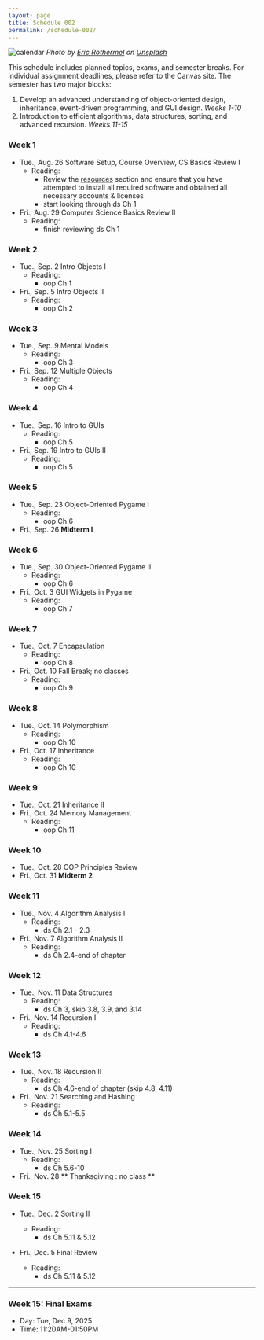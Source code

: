 ```yaml
---
layout: page
title: Schedule 002
permalink: /schedule-002/
---
```


![calendar](/img/eric-rothermel-FoKO4DpXamQ-unsplash-med.jpg)
*Photo by <a href="https://unsplash.com/@erothermel?utm_source=unsplash&utm_medium=referral&utm_content=creditCopyText">Eric Rothermel</a> on <a href="https://unsplash.com/s/photos/calendar?utm_source=unsplash&utm_medium=referral&utm_content=creditCopyText">Unsplash</a>*

This schedule includes planned topics, exams, and semester breaks. For individual assignment deadlines, please refer to the Canvas site. The semester has two major blocks:
1. Develop an advanced understanding of object-oriented design, inheritance, event-driven programming, and GUI design. *Weeks 1-10*
1. Introduction to efficient algorithms, data structures, sorting, and advanced recursion. *Weeks 11-15*

### Week 1 
- Tue., Aug. 26 Software Setup, Course Overview, CS Basics Review I
   - Reading: 
     - Review the [resources](/resources) section and ensure that you have attempted to install all required software and obtained all necessary accounts & licenses
     - start looking through ds Ch 1
- Fri., Aug. 29 Computer Science Basics Review II
   - Reading:
     - finish reviewing ds Ch 1

### Week 2
- Tue., Sep. 2 Intro Objects I
  - Reading: 
    - oop Ch 1
- Fri., Sep. 5 Intro Objects II
  - Reading: 
    - oop Ch 2

### Week 3
- Tue., Sep. 9 Mental Models
  - Reading: 
    - oop Ch 3
- Fri., Sep. 12 Multiple Objects
  - Reading: 
    - oop Ch 4

### Week 4
- Tue., Sep. 16 Intro to GUIs
  - Reading:
    - oop Ch 5
- Fri., Sep. 19 Intro to GUIs II
  - Reading:
    - oop Ch 5

### Week 5
- Tue., Sep. 23 Object-Oriented Pygame I
  - Reading:
    - oop Ch 6
- Fri., Sep. 26 **Midterm I** 

### Week 6
- Tue., Sep. 30 Object-Oriented Pygame II
  - Reading:
    - oop Ch 6
- Fri., Oct. 3 GUI Widgets in Pygame
  - Reading:
    - oop Ch 7

### Week 7
- Tue., Oct. 7 Encapsulation
  - Reading:
    - oop Ch 8
- Fri., Oct. 10 Fall Break; no classes
  - Reading:
    - oop Ch 9

### Week 8
- Tue., Oct. 14 Polymorphism
  - Reading:
    - oop Ch 10
- Fri., Oct. 17 Inheritance
  - Reading:
    - oop Ch 10

### Week 9
- Tue., Oct. 21 Inheritance II
- Fri., Oct. 24 Memory Management
  - Reading:
    - oop Ch 11

### Week 10
- Tue., Oct. 28 OOP Principles Review
- Fri., Oct. 31 **Midterm 2**

### Week 11
- Tue., Nov. 4 Algorithm Analysis I
  - Reading:
    - ds Ch 2.1 - 2.3
- Fri., Nov. 7 Algorithm Analysis II
  - Reading:
    - ds Ch 2.4-end of chapter

### Week 12
- Tue., Nov. 11 Data Structures
  - Reading:
    - ds Ch 3, skip 3.8, 3.9, and 3.14
- Fri., Nov. 14 Recursion I
  - Reading:
    - ds Ch 4.1-4.6

### Week 13
- Tue., Nov. 18 Recursion II
  - Reading:
    - ds Ch 4.6-end of chapter (skip 4.8, 4.11)
- Fri., Nov. 21 Searching and Hashing
  - Reading:
    - ds Ch 5.1-5.5 

### Week 14
- Tue., Nov. 25 Sorting I 
  - Reading:
    - ds Ch 5.6-10
- Fri., Nov. 28 ** Thanksgiving : no class ** 

### Week 15
- Tue., Dec. 2 Sorting II
  - Reading:
    - ds Ch 5.11 & 5.12
   
- Fri., Dec. 5 Final Review
  - Reading:
    - ds Ch 5.11 & 5.12

---

### Week 15: Final Exams
- Day: Tue, Dec 9, 2025	
- Time: 11:20AM-01:50PM
